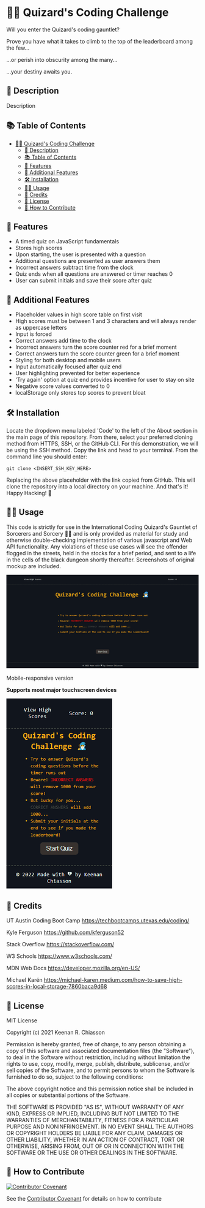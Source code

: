 # 🧙‍♂️ Quizard's Coding Challenge

Will you enter the Quizard's coding gauntlet?

Prove you have what it takes to climb to the top of the leaderboard among the few...

...or perish into obscurity among the many...

...your destiny awaits you.

## 📖 Description
Description

## 📚 Table of Contents
- [🧙‍♂️ Quizard's Coding Challenge](#️-quizards-coding-challenge)
  - [📖 Description](#-description)
  - [📚 Table of Contents](#-table-of-contents)
  - [🧾 Features](#-features)
  - [💯 Additional Features](#-additional-features)
  - [🛠️ Installation](#️-installation)
  - [👨‍🏫 Usage](#-usage)
  - [🥂 Credits](#-credits)
  - [📇 License](#-license)
  - [👋 How to Contribute](#-how-to-contribute)

## 🧾 Features
- A timed quiz on JavaScript fundamentals
- Stores high scores
- Upon starting, the user is presented with a question
- Additional questions are presented as user answers them
- Incorrect answers subtract time from the clock
- Quiz ends when all questions are answered or timer reaches 0
- User can submit initials and save their score after quiz

## 💯 Additional Features
- Placeholder values in high score table on first visit
- High scores must be between 1 and 3 characters and will always render as uppercase letters
- Input is forced
- Correct answers add time to the clock
- Incorrect answers turn the score counter red for a brief moment
- Correct answers turn the score counter green for a brief moment
- Styling for both desktop and mobile users
- Input automatically focused after quiz end
- User highlighting prevented for better experience
- 'Try again' option at quiz end provides incentive for user to stay on site
- Negative score values converted to 0
- localStorage only stores top scores to prevent bloat

## 🛠️ Installation
Locate the dropdown menu labeled 'Code' to the left of the About section in the main page of this repository. From there, select your preferred cloning method from HTTPS, SSH, or the GitHub CLI. For this demonstration, we will be using the SSH method. Copy the link and head to your terminal. From the command line you should enter:

    git clone <INSERT_SSH_KEY_HERE>

Replacing the above placeholder with the link copied from GitHub. This will clone the repository into a local directory on your machine. And that's it! Happy Hacking! 🚀

## 👨‍🏫 Usage
This code is strictly for use in the International Coding Quizard's Gauntlet of Sorcerers and Sorcery 🧙‍♂️ and is only provided as material for study and otherwise double-checking implementation of various javascript and Web API functionality. Any violations of these use cases will see the offender flogged in the streets, held in the stocks for a brief period, and sent to a life in the cells of the black dungeon shortly thereafter. Screenshots of original mockup are included.

   ![Mockup of Quizard's Coding Challenge.](./assets/images/mockup.gif)

Mobile-responsive version

**Supports most major touchscreen devices**

  ![Mobile version mockup of Quizard's Coding Challenge.](./assets/images/responsive-mockup.gif)

## 🥂 Credits
UT Austin Coding Boot Camp https://techbootcamps.utexas.edu/coding/

Kyle Ferguson https://github.com/kferguson52

Stack Overflow https://stackoverflow.com/

W3 Schools https://www.w3schools.com/

MDN Web Docs https://developer.mozilla.org/en-US/

Michael Karén https://michael-karen.medium.com/how-to-save-high-scores-in-local-storage-7860baca9d68

## 📇 License
MIT License

Copyright (c) 2021 Keenan R. Chiasson

Permission is hereby granted, free of charge, to any person obtaining a copy
of this software and associated documentation files (the "Software"), to deal
in the Software without restriction, including without limitation the rights
to use, copy, modify, merge, publish, distribute, sublicense, and/or sell
copies of the Software, and to permit persons to whom the Software is
furnished to do so, subject to the following conditions:

The above copyright notice and this permission notice shall be included in all
copies or substantial portions of the Software.

THE SOFTWARE IS PROVIDED "AS IS", WITHOUT WARRANTY OF ANY KIND, EXPRESS OR
IMPLIED, INCLUDING BUT NOT LIMITED TO THE WARRANTIES OF MERCHANTABILITY,
FITNESS FOR A PARTICULAR PURPOSE AND NONINFRINGEMENT. IN NO EVENT SHALL THE
AUTHORS OR COPYRIGHT HOLDERS BE LIABLE FOR ANY CLAIM, DAMAGES OR OTHER
LIABILITY, WHETHER IN AN ACTION OF CONTRACT, TORT OR OTHERWISE, ARISING FROM,
OUT OF OR IN CONNECTION WITH THE SOFTWARE OR THE USE OR OTHER DEALINGS IN THE
SOFTWARE.

## 👋 How to Contribute
[![Contributor Covenant](https://img.shields.io/badge/Contributor%20Covenant-2.1-4baaaa.svg)](code_of_conduct.md)

See the [Contributor Covenant](https://www.contributor-covenant.org/) for details on how to contribute
